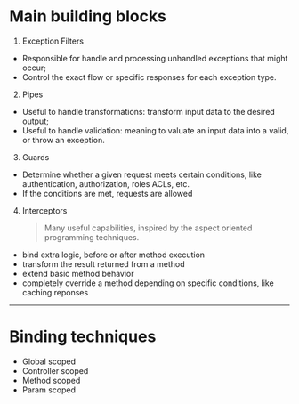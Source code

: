 # Main building blocks

1. Exception Filters

- Responsible for handle and processing unhandled exceptions that might occur;
- Control the exact flow or specific responses for each exception type.

2. Pipes

- Useful to handle transformations: transform input data to the desired output;
- Useful to handle validation: meaning to valuate an input data into a valid, or throw an exception.

3. Guards

- Determine whether a given request meets certain conditions, like authentication, authorization, roles ACLs, etc.
- If the conditions are met, requests are allowed

4. Interceptors
   > Many useful capabilities, inspired by the aspect oriented programming techniques.

- bind extra logic, before or after method execution
- transform the result returned from a method
- extend basic method behavior
- completely override a method depending on specific conditions, like caching reponses

---

# Binding techniques

- Global scoped
- Controller scoped
- Method scoped
- Param scoped
